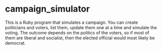 # campaign_simulator
This is a Ruby program that simulates a campaign. You can create politicians and voters, list them, update 
them one at a time and simulate the voting. The outcome depends on the politics of the voters, so if most of
them are liberal and socialist, then the elected official would most likely be democrat.
